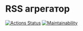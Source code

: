 # RSS агрегатор

[![Actions Status](https://github.com/ola-9/frontend-project-lvl3/workflows/hexlet-check/badge.svg)](https://github.com/ola-9/frontend-project-lvl3/actions) [![Maintainability](https://api.codeclimate.com/v1/badges/5b8f73fe2f0c0123897e/maintainability)](https://codeclimate.com/github/ola-9/frontend-project-lvl3/maintainability)


